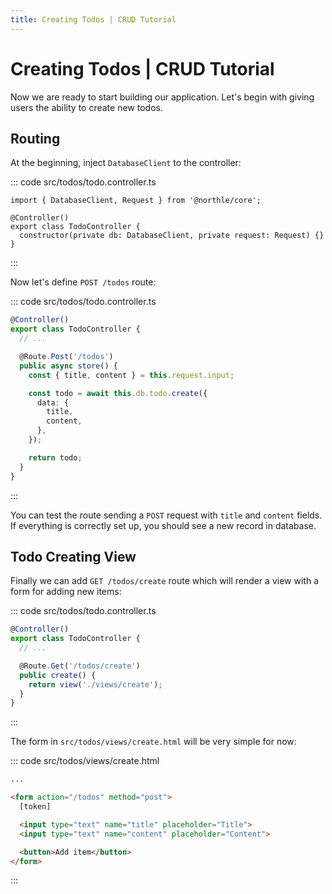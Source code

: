```yaml
---
title: Creating Todos | CRUD Tutorial
---
```


# Creating Todos | CRUD Tutorial

Now we are ready to start building our application. Let's begin with giving users the ability to create new todos.

## Routing

At the beginning, inject `DatabaseClient` to the controller:

::: code src/todos/todo.controller.ts
```ts{1,5}
import { DatabaseClient, Request } from '@northle/core';

@Controller()
export class TodoController {
  constructor(private db: DatabaseClient, private request: Request) {}
}
```
:::

Now let's define `POST /todos` route:

::: code src/todos/todo.controller.ts
```ts
@Controller()
export class TodoController {
  // ...

  @Route.Post('/todos')
  public async store() {
    const { title, content } = this.request.input;

    const todo = await this.db.todo.create({
      data: {
        title,
        content,
      },
    });

    return todo;
  }
}
```
:::

You can test the route sending a `POST` request with `title` and `content` fields. If everything is correctly set up, you should see a new record in database.

## Todo Creating View

Finally we can add `GET /todos/create` route which will render a view with a form for adding new items:

::: code src/todos/todo.controller.ts
```ts
@Controller()
export class TodoController {
  // ...

  @Route.Get('/todos/create')
  public create() {
    return view('./views/create');
  }
}
```
:::

The form in `src/todos/views/create.html` will be very simple for now:

::: code src/todos/views/create.html
```html
...

<form action="/todos" method="post">
  [token]

  <input type="text" name="title" placeholder="Title">
  <input type="text" name="content" placeholder="Content">

  <button>Add item</button>
</form>
```
:::
